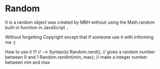 # Random
It is a random object was created by MBH without using the Math.random built-in function in JavaScript ..

Without forgetting Copyright except that if someone use it with informing me :)

How to use it !!!
// --> Syntax(s)
Random.rand(); // gives a random number between 0 and 1
Random.randInt(min, max); // make a integer number between min and max
